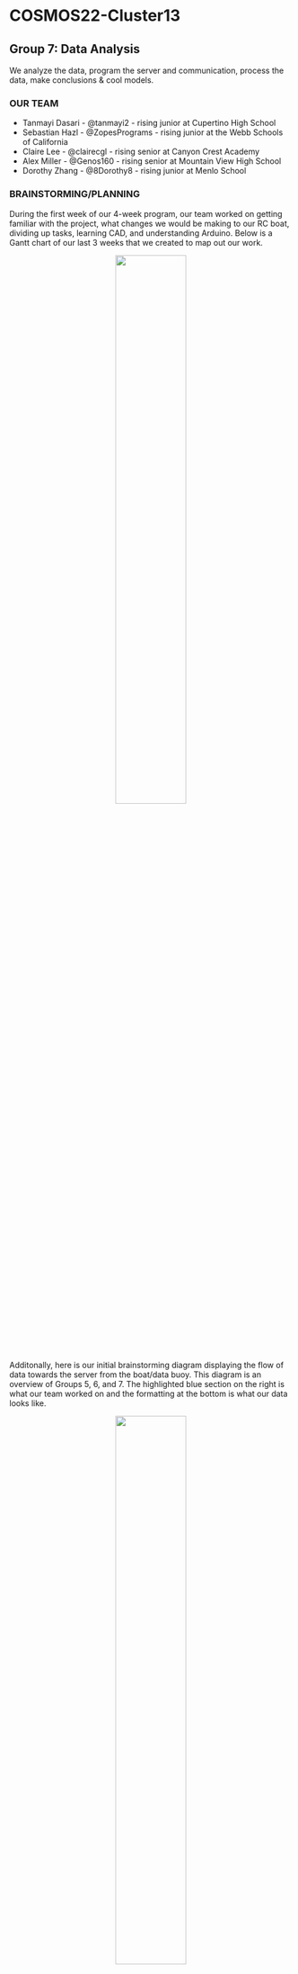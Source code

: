 # COSMOS22-Cluster13

## Group 7: Data Analysis
We analyze the data, program the server and communication, process the data, make conclusions & cool models.

### OUR TEAM
* Tanmayi Dasari - @tanmayi2 - rising junior at Cupertino High School
* Sebastian Hazl - @ZopesPrograms - rising junior at the Webb Schools of California 
* Claire Lee - @clairecgl - rising senior at Canyon Crest Academy 
* Alex Miller - @Genos160 - rising senior at Mountain View High School
* Dorothy Zhang - @8Dorothy8 - rising junior at Menlo School

### BRAINSTORMING/PLANNING
During the first week of our 4-week program, our team worked on getting familiar with the project, what changes we would be making to our RC boat, dividing up tasks, learning CAD, and understanding Arduino. Below is a Gantt chart of our last 3 weeks that we created to map out our work. 

<p align="center">
<img src="https://user-images.githubusercontent.com/69954364/182426163-c05a0b1f-ace4-4735-a91f-ec857aa3c06a.png" width="50%"  />
</p>

Additonally, here is our initial brainstorming diagram displaying the flow of data towards the server from the boat/data buoy. This diagram is an overview of Groups 5, 6, and 7. The highlighted blue section on the right is what our team worked on and the formatting at the bottom is what our data looks like.

<p align="center">
<img src="https://user-images.githubusercontent.com/69954364/182431420-dfefae5f-bd22-47db-9a69-b4e65ec98f1d.jpg" width="50%"  />
</p>

### WEEK 2
During the second week, Group 7 learned about database structure using SQLite and created a database to store sensor, GPS, and timestamp data. We also decided on using serial with Group 6 to transfer the data. We started working on transferring the data from serial to the database using Python. The dashboard team decided on Plotly Dash as the library for the dashboard and planned out the layout. Other members started to learn Python to create models and delved into exploratory data analysis and started learning about K-means clustering, linear regression, and goodness of fit for our data analysis. We also set up the server with the Linux OS.

<img align = "left" src="https://user-images.githubusercontent.com/69954364/182485000-e2959fa7-6cc1-4af6-9022-d39418299fca.png" width="58%" style="margin:20px 0px"/>
<img align = "right" src="https://user-images.githubusercontent.com/69954364/182659949-eea206db-a29f-4eb1-8e14-8611bc46806f.jpeg" width="38%" />

$~$

### WEEK 3

We worked on OLS and ANOVA models for data analysis, as well as continuing work on the dashboard. We completed dashboard plot code and tested the live updates on dashboard. Finally, we CADed the radio-to-stand connector of LoRa and server, an esp32 protective box, and LoRa reciever case. On Friday, we went to the Miramar Lake for the final test of our roboboat. We got to see data send to our dashboard and update on refresh!

<p align="center">
  <img src="https://user-images.githubusercontent.com/69954364/182473304-3c8fe707-18ca-4bba-8e96-e721b1e15979.jpg" width="49%"  />
  <img src="https://user-images.githubusercontent.com/69954364/182474054-214cc68a-ca6b-4b52-8d15-42015d050fe6.jpeg" width="49%"  />
</p>
<p align="center">
  <img align="top" src="https://user-images.githubusercontent.com/69954364/182469746-49c51d90-2528-4192-bcd1-7e65fad7d31a.jpeg" width="45%" />
  <img align="top" src="https://user-images.githubusercontent.com/69954364/182478764-6995362e-a6c3-4817-ac1d-281dff6e10d7.jpeg" width="45%" />
</p>

### RESULTS
We cleaned the Miramar data to get rid of faulty data, converted the timestamps from a string to datetime, our measurements to floats, and also converted the timestamps to reflect our PDT time. Before cleaning the data, pH levels ranged from 16 to 18 on a 14 point scale and some values included jumbled letters and symbols for when the arduino was unable to properly relay information. After testing the lake water in the lab, the Data Acquisition team was able to find that the pH should be around 8. Consequently, we subtracted 9 from each pH data point to try and normalize our data around the 8 pH range. We then filtered to only include the datapointsfrom when the buoy was in the water by only including pH values above 4. We then created and analyzed the data using pairplots, correlation plots, and mapbox. To analyze the goodness of fit, we created a linear regression model, qq plot, and normality test. We found that the Independence Assumption and Normality Assumption didn't hold, but the Constant of Variance assumption and Mean Zero Assumption did. We cleaned the data to ignore the values in this smaller hump of the pairplot to see if that model would be better and ran the test again. The R-squared value went from around 4 to 15 percent, so using the dataset that was cleaned more may be a better model. In the end, however, it seems that none of our models were ideal for predicting the pH based on temperature and total dissolved solids.

<p align="center">
  <img src="https://user-images.githubusercontent.com/69954364/182904149-bb505ec5-5858-40ad-b762-67fddb23085e.png" width="49%"  />
  <img src="https://user-images.githubusercontent.com/69954364/182904221-ed379c4b-3111-45bf-bec3-aa509499f50e.png" width="49%"  />
</p>

### CAD FILES
[ESP32 Lora Box](https://cad.onshape.com/documents/56a8fb3fd00b3845ea2166cb/w/2508b748c3d5bb36ff4afc42/e/4aeaa9f6f6c22c6a869a5fb2?renderMode=0&uiState=62ec31240c998e06cd012d65)
